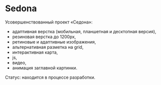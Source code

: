 # Sedona

Усовершенствованный проект «Седона»:
- адаптивная верстка (мобильная, планшетная и десктопная версия),
- резиновая верстка до 1200px,
- ретиновые и адаптивные изображения,
- альтернативная разметка на grid,
- интерактивная карта,
- js,
- видео,
- анимация заглавной картинки.

Статус: находится в процессе разработки.
